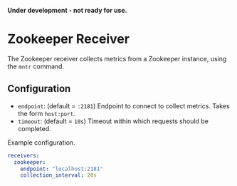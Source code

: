 **Under development - not ready for use.**

# Zookeeper Receiver

The Zookeeper receiver collects metrics from a Zookeeper instance, using the `mntr` command.

## Configuration

- `endpoint`: (default = `:2181`) Endpoint to connect to collect metrics. Takes the form `host:port`.
- `timeout`: (default = `10s`) Timeout within which requests should be completed.

Example configuration.

```yaml
receivers:
  zookeeper:
    endpoint: "localhost:2181"
    collection_interval: 20s
```